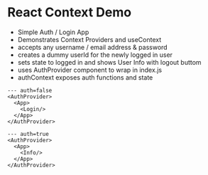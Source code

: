 # React Context Demo

- Simple Auth / Login App
- Demonstrates Context Providers and useContext
- accepts any username / email address & password
- creates a dummy userId for the newly logged in user
- sets state to logged in and shows User Info with logout buttom
- uses AuthProvider component to wrap <App> in index.js
- authContext exposes auth functions and state

```
--- auth=false
<AuthProvider>
  <App>
    <Login/>
  </App>
</AuthProvider>

--- auth=true
<AuthProvider>
  <App>
    <Info/>
  </App>
</AuthProvider>

```
